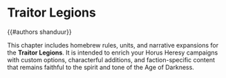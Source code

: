 # Traitor Legions

{{#authors shanduur}}

This chapter includes homebrew rules, units, and narrative expansions for the **Traitor Legions**. It is intended to enrich your Horus Heresy campaigns with custom options, characterful additions, and faction-specific content that remains faithful to the spirit and tone of the Age of Darkness.

